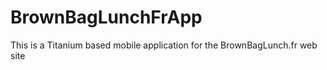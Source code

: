 BrownBagLunchFrApp
================

This is a Titanium based mobile application for the BrownBagLunch.fr web site
